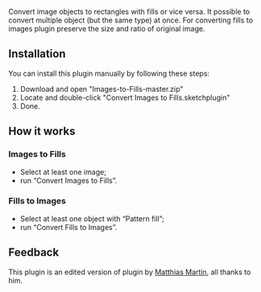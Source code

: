 Convert image objects to rectangles with fills or vice versa. It possible to convert multiple object (but the same type) at once. For converting fills to images plugin preserve the size and ratio of original image.

## Installation

You can install this plugin manually by following these steps:

1. Download and open "Images-to-Fills-master.zip"
2. Locate and double-click "Convert Images to Fills.sketchplugin"
3. Done.

## How it works

### Images to Fills
- Select at least one image;
- run “Convert Images to Fills”.

### Fills to Images
- Select at least one object with “Pattern fill”;
- run “Convert Fills to Images”.


## Feedback

This plugin is an edited version of plugin by <a href="https://github.com/roydigerhund">Matthias Martin</a>, all thanks to him.
